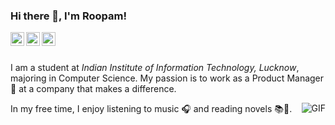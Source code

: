 ### Hi there 👋, I'm Roopam!

<a href="https://twitter.com/RoopamJ1">
  <img align="left" alt="Roopam Jain | Twitter" width="22px" src="https://cdn.jsdelivr.net/npm/simple-icons@v3/icons/twitter.svg" />
</a>
<a href="https://www.linkedin.com/in/roopam-jain-b2425617b/">
  <img align="left" alt="Roopam's LinkdeIN" width="22px" src="https://cdn.jsdelivr.net/npm/simple-icons@v3/icons/linkedin.svg" />
</a>
<a href="https://medium.com/quiknapp">
  <img align="left" alt="@technicalclubaxios' Medium" width="22px" src="https://cdn.jsdelivr.net/npm/simple-icons@v3/icons/medium.svg" />
</a>
<br />
<br />

I am a student at <em>Indian Institute of Information Technology, Lucknow</em>, majoring in Computer Science. My passion is to work as a Product Manager 🚀 at a company that makes a difference.

<img align="right" alt="GIF" src="https://media.giphy.com/media/Y4ak9Ki2GZCbJxAnJD/giphy.gif">

In my free time, I enjoy listening to music 🎧 and reading novels 📚📙.

